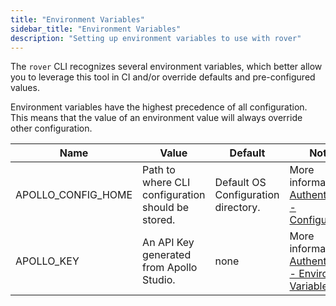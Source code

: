 ```yaml
---
title: "Environment Variables"
sidebar_title: "Environment Variables"
description: "Setting up environment variables to use with rover"
---
```


The `rover` CLI recognizes several environment variables, which better allow
you to leverage this tool in CI and/or override defaults and pre-configured
values.

Environment variables have the highest precedence of all configuration. This
means that the value of an environment value will always override other
configuration.

| Name               | Value                                              | Default                             | Notes                                                                                                                   |
|--------------------|----------------------------------------------------|-------------------------------------|-------------------------------------------------------------------------------------------------------------------------|
| APOLLO_CONFIG_HOME | Path to where CLI configuration should be stored.  | Default OS Configuration directory. | More information in [Authentication - Configuration](./authentication#configuration).                  |
| APOLLO_KEY         | An API Key generated from Apollo Studio.           | none                                | More information in [Authentication - Environment Variables](./authentication#environment-variables). |
